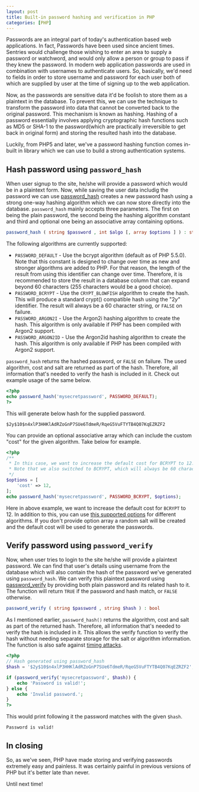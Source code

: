 ```yaml
---
layout: post
title: Built-in password hashing and verification in PHP
categories: [PHP]
---
```


Passwords are an integral part of today's authentication based web applications. In fact, Passwords have been used since ancient times. Sentries would challenge those wishing to enter an area to supply a password or watchword, and would only allow a person or group to pass if they knew the password. In modern web application passwords are used in combination with usernames to authenticate users. So, basically, we'd need to fields in order to store username and password for each user both of which are supplied by user at the time of signing up to the web application.

Now, as the passwords are sensitive data it'd be foolish to store them as a plaintext in the database. To prevent this, we can use the technique to transform the password into data that cannot be converted back to the original password. This mechanism is known as hashing. Hashing of a password essentially involves applying cryptographic hash functions such as MD5 or SHA-1 to the password(which are practically irreversible to get back in original form) and storing the resulted hash into the database.

Luckily, from PHP5 and later, we've a password hashing function comes in-built in library which we can use to build a strong authentication systems.

## Hash password using `password_hash`

When user signup to the site, he/she will provide a password which would be in a plaintext form. Now, while saving the user data includig the password we can use [password_hash](https://www.php.net/manual/en/function.password-hash.php) creates a new password hash using a strong one-way hashing algorithm which we can now store directly into the database. `password_hash` mainly accepts three parameters. The first on being the plain password, the second being the hashing algorithm constant and third and optional one being an associative array containing options.

```php
password_hash ( string $password , int $algo [, array $options ] ) : string
```

The following algorithms are currently supported:

* `PASSWORD_DEFAULT` - Use the bcrypt algorithm (default as of PHP 5.5.0). Note that this constant is designed to change over time as new and stronger algorithms are added to PHP. For that reason, the length of the result from using this identifier can change over time. Therefore, it is recommended to store the result in a database column that can expand beyond 60 characters (255 characters would be a good choice).
* `PASSWORD_BCRYPT` - Use the `CRYPT_BLOWFISH` algorithm to create the hash. This will produce a standard crypt() compatible hash using the "$2y$" identifier. The result will always be a 60 character string, or `FALSE` on failure.
* `PASSWORD_ARGON2I` - Use the Argon2i hashing algorithm to create the hash. This algorithm is only available if PHP has been compiled with Argon2 support.
* `PASSWORD_ARGON2ID` - Use the Argon2id hashing algorithm to create the hash. This algorithm is only available if PHP has been compiled with Argon2 support.

`password_hash` returns the hashed password, or `FALSE` on failure. The used algorithm, cost and salt are returned as part of the hash. Therefore, all information that's needed to verify the hash is included in it. Check out example usage of the same below.

```php
<?php
echo password_hash('mysecretpassword', PASSWORD_DEFAULT);
?>
```

This will generate below hash for the supplied password.

```
$2y$10$n4xlP3HHKlAdRZoGnP7SUe6TdmeR/RqeG5VuFTYTB4Q07KqEZRZF2
```

You can provide an optional associative array which can include the custom "cost" for the given algorithm. Take below for example.

```php
<?php
/**
 * In this case, we want to increase the default cost for BCRYPT to 12.
 * Note that we also switched to BCRYPT, which will always be 60 characters.
 */
$options = [
    'cost' => 12,
];
echo password_hash('mysecretpassword', PASSWORD_BCRYPT, $options);
``` 

Here in above example, we want to increase the default cost for `BCRYPT` to 12. In addition to this, you can use [this supported options](https://www.php.net/manual/en/password.constants.php) for different algorithms. If you don't provide option array a random salt will be created and the default cost will be used to generate the passwords.

## Verify password using `password_verify`

Now, when user tries to login to the site he/she will provide a plaintext password. We can find that user's details using username from the database which will also contain the hash of the password we've generated using `password_hash`. We can verify this plaintext password using [password_verify](https://www.php.net/manual/en/function.password-verify.php) by providing both plain password and its related hash to it. The function will return `TRUE` if the password and hash match, or `FALSE` otherwise.

```php
password_verify ( string $password , string $hash ) : bool
```

As I mentioned earlier, `password_hash()` returns the algorithm, cost and salt as part of the returned hash. Therefore, all information that's needed to verify the hash is included in it. This allows the verify function to verify the hash without needing separate storage for the salt or algorithm information. The function is also safe against [timing attacks](https://en.wikipedia.org/wiki/Timing_attack).

```php
<?php
// Hash generated using password_hash
$hash = '$2y$10$n4xlP3HHKlAdRZoGnP7SUe6TdmeR/RqeG5VuFTYTB4Q07KqEZRZF2';

if (password_verify('mysecretpassword', $hash)) {
    echo 'Password is valid!';
} else {
    echo 'Invalid password.';
}
?>
```

This would print following it the password matches with the given `$hash`.

```
Password is valid!
```

## In closing

So, as we've seen, PHP have made storing and verifying passwords extremely easy and painless. It was certainly painful in previous versions of PHP but it's better late than never. 

Until next time!



